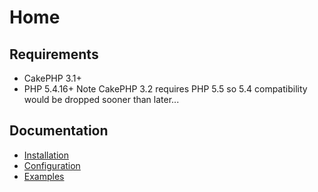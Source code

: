 Home
====

Requirements
------------

* CakePHP 3.1+
* PHP 5.4.16+ Note CakePHP 3.2 requires PHP 5.5 so 5.4 compatibility would be dropped sooner than later...

Documentation
-------------

* [Installation](Documentation/Installation.md)
* [Configuration](Documentation/Configuration.md)
* [Examples](Documentation/Examples.md)
